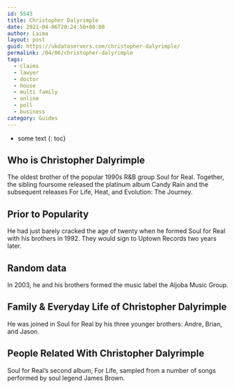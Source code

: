 ```yaml
---
id: 5543
title: Christopher Dalyrimple
date: 2021-04-06T20:24:50+00:00
author: Laima
layout: post
guid: https://ukdataservers.com/christopher-dalyrimple/
permalink: /04/06/christopher-dalyrimple
tags:
  - claims
  - lawyer
  - doctor
  - house
  - multi family
  - online
  - poll
  - business
category: Guides
---
```


* some text
{: toc}


## Who is Christopher Dalyrimple
                  
                  
                  
The oldest brother of the popular 1990s R&B group Soul for Real. Together, the sibling foursome released the platinum album Candy Rain and the subsequent releases For Life, Heat, and Evolution: The Journey.
                  
              
            
              
            
                
                
                
## Prior to Popularity
                  
                  
                  
He had just barely cracked the age of twenty when he formed Soul for Real with his brothers in 1992. They would sign to Uptown Records two years later.
                  
              
            
              
            
                
                
                
## Random data
                  
                  
                  
In 2003, he and his brothers formed the music label the Aljoba Music Group.
                  
              
            
              
            
                
                
                
## Family & Everyday Life of Christopher Dalyrimple
                  
                  
                  
He was joined in Soul for Real by his three younger brothers: Andre, Brian, and Jason.
                  
              
            
              
            
                
                
                
## People Related With Christopher Dalyrimple
                  
                  
                  
Soul for Real&#8217;s second album, For Life, sampled from a number of songs performed by soul legend James Brown.
                  
              
            
              
            
                
              
            
              
              
            
            
              
            
          
          
          
